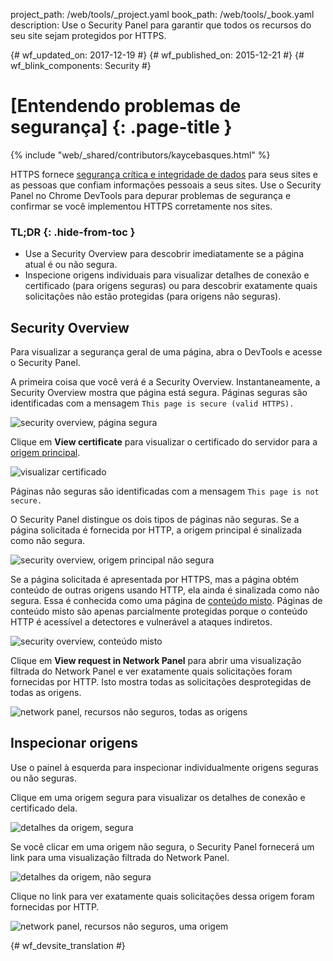 project_path: /web/tools/_project.yaml
book_path: /web/tools/_book.yaml
description: Use o Security Panel para garantir que todos os recursos do seu site sejam protegidos por HTTPS.

{# wf_updated_on: 2017-12-19 #}
{# wf_published_on: 2015-12-21 #}
{# wf_blink_components: Security #}

# [Entendendo problemas de segurança] {: .page-title }

{% include "web/_shared/contributors/kaycebasques.html" %}

HTTPS fornece [segurança crítica e integridade de dados][why-https] 
para seus sites e as pessoas que confiam informações pessoais
a seus sites. Use o Security Panel no Chrome DevTools 
para depurar problemas de segurança e confirmar se você implementou HTTPS 
corretamente nos sites.


### TL;DR {: .hide-from-toc }
- Use a Security Overview para descobrir imediatamente se a página atual é ou não segura.
- Inspecione origens individuais para visualizar detalhes de conexão e certificado (para origens seguras) ou para descobrir exatamente quais solicitações não estão protegidas (para origens não seguras).


## Security Overview

Para visualizar a segurança geral de uma página, abra o DevTools e acesse o 
Security Panel. 

A primeira coisa que você verá é a Security Overview. Instantaneamente, a 
Security Overview mostra que página está segura. Páginas seguras são 
identificadas com a mensagem `This page is secure (valid HTTPS).`

![security overview, página segura](images/overview-secure.png)

Clique em **View certificate** para visualizar o certificado do servidor para a 
[origem principal][same-origin-policy]. 

![visualizar certificado](images/view-certificate.png)

Páginas não seguras são identificadas com a mensagem `This page is not secure.`

O Security Panel distingue os dois tipos de páginas não seguras.
Se a página solicitada é fornecida por HTTP, a origem principal é sinalizada como 
não segura. 

![security overview, origem principal não segura](images/overview-non-secure.png)

Se a página solicitada é apresentada por HTTPS, mas a página 
obtém conteúdo de outras origens usando HTTP, ela ainda é 
sinalizada como não segura. Essa é conhecida como uma página de 
[conteúdo misto][mixed-content]. Páginas de conteúdo misto são apenas parcialmente protegidas porque o conteúdo 
HTTP é acessível a detectores e vulnerável a ataques indiretos. 

![security overview, conteúdo misto](images/overview-mixed.png)

Clique em **View request in Network Panel** para abrir uma visualização filtrada do 
Network Panel e ver exatamente quais solicitações foram fornecidas por HTTP. Isto mostra 
todas as solicitações desprotegidas de todas as origens. 

![network panel, recursos não seguros, todas as origens](images/network-all.png)

## Inspecionar origens

Use o painel à esquerda para inspecionar individualmente origens seguras ou não seguras. 

Clique em uma origem segura para visualizar os detalhes de conexão e 
certificado dela.

![detalhes da origem, segura](images/origin-detail-secure.png)

Se você clicar em uma origem não segura, o Security Panel fornecerá um link para uma visualização filtrada do Network Panel. 

![detalhes da origem, não segura](images/origin-detail-non-secure.png)

Clique no link para ver exatamente quais solicitações dessa origem foram 
fornecidas por HTTP. 

![network panel, recursos não seguros, uma origem](images/network-one.png)





[mixed-content]: /web/fundamentals/security/prevent-mixed-content/what-is-mixed-content
[same-origin-policy]: https://en.wikipedia.org/wiki/Same-origin_policy
[why-https]: /web/fundamentals/security/encrypt-in-transit/why-https


{# wf_devsite_translation #}
